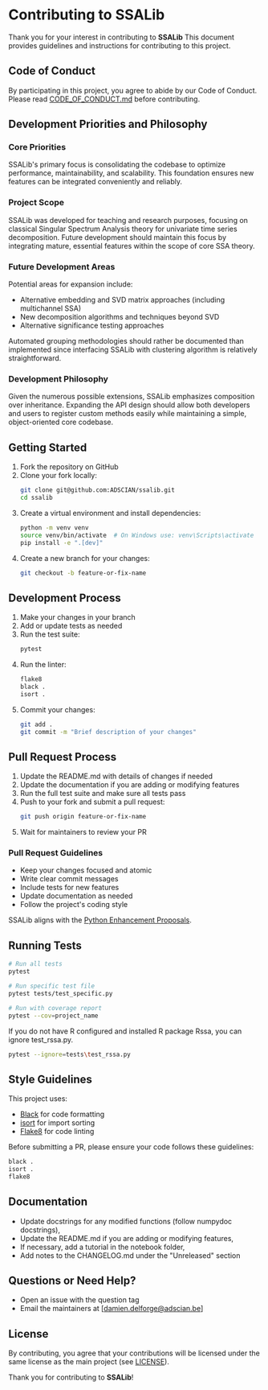 # Contributing to SSALib

Thank you for your interest in contributing to **SSALib** This document provides
guidelines and instructions for contributing to this project.

## Code of Conduct

By participating in this project, you agree to abide by our Code of Conduct.
Please read [CODE_OF_CONDUCT.md](CODE_OF_CONDUCT.md) before contributing.

## Development Priorities and Philosophy

### Core Priorities

SSALib's primary focus is consolidating the codebase to optimize performance, 
maintainability, and scalability. This foundation ensures new features can be 
integrated conveniently and reliably.

### Project Scope

SSALib was developed for teaching and research purposes, focusing on classical
Singular Spectrum Analysis theory for univariate time series decomposition. 
Future development should maintain this focus by integrating mature, essential 
features within the scope of core SSA theory.

### Future Development Areas

Potential areas for expansion include:

- Alternative embedding and SVD matrix approaches (including multichannel SSA)
- New decomposition algorithms and techniques beyond SVD
- Alternative significance testing approaches

Automated grouping methodologies should rather be documented than implemented
since interfacing SSALib with clustering algorithm is relatively 
straightforward.

### Development Philosophy

Given the numerous possible extensions, SSALib emphasizes composition over
inheritance. Expanding the API design should allow both developers and users
to register custom methods easily while maintaining a simple, object-oriented
core codebase.

## Getting Started

1. Fork the repository on GitHub
2. Clone your fork locally:
   ```bash
   git clone git@github.com:ADSCIAN/ssalib.git
   cd ssalib
   ```
3. Create a virtual environment and install dependencies:
   ```bash
   python -m venv venv
   source venv/bin/activate  # On Windows use: venv\Scripts\activate
   pip install -e ".[dev]"
   ```
4. Create a new branch for your changes:
   ```bash
   git checkout -b feature-or-fix-name
   ```

## Development Process

1. Make your changes in your branch
2. Add or update tests as needed
3. Run the test suite:
   ```bash
   pytest
   ```
4. Run the linter:
   ```bash
   flake8
   black .
   isort .
   ```
5. Commit your changes:
   ```bash
   git add .
   git commit -m "Brief description of your changes"
   ```

## Pull Request Process

1. Update the README.md with details of changes if needed
2. Update the documentation if you are adding or modifying features
3. Run the full test suite and make sure all tests pass
4. Push to your fork and submit a pull request:
   ```bash
   git push origin feature-or-fix-name
   ```
5. Wait for maintainers to review your PR

### Pull Request Guidelines

* Keep your changes focused and atomic
* Write clear commit messages
* Include tests for new features
* Update documentation as needed
* Follow the project's coding style

SSALib aligns with the 
[Python Enhancement Proposals](https://peps.python.org/pep-0000/).

## Running Tests

```bash
# Run all tests
pytest

# Run specific test file
pytest tests/test_specific.py

# Run with coverage report
pytest --cov=project_name
```

If you do not have R configured and installed R package Rssa, you can ignore
test_rssa.py.

```bash
pytest --ignore=tests\test_rssa.py
```

## Style Guidelines

This project uses:

* [Black](https://github.com/psf/black) for code formatting
* [isort](https://github.com/PyCQA/isort) for import sorting
* [Flake8](https://flake8.pycqa.org/) for code linting

Before submitting a PR, please ensure your code follows these guidelines:

```bash
black .
isort .
flake8
```

## Documentation

* Update docstrings for any modified functions (follow numpydoc
  docstrings),
* Update the README.md if you are adding or modifying features,
* If necessary, add a tutorial in the notebook folder,
* Add notes to the CHANGELOG.md under the "Unreleased" section

## Questions or Need Help?

* Open an issue with the question tag
* Email the maintainers at [damien.delforge@adscian.be]

## License

By contributing, you agree that your contributions will be licensed under the
same license as the main project (see [LICENSE](LICENSE)).

Thank you for contributing to **SSALib**!